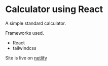 # Calculator using React

A simple standard calculator.  

Frameworks used.
- React
- tailwindcss

Site is live on [netlify](computes.netlify.app)
